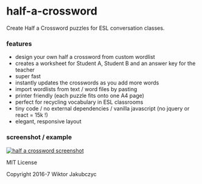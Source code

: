 # half-a-crossword
Create Half a Crossword puzzles for ESL conversation classes.

### features
- design your own half a crossword from custom wordlist
- creates a worksheet for Student A, Student B and an answer key for the teacher
- super fast
- instantly updates the crosswords as you add more words
- import wordlists from text / word files by pasting
- printer friendly (each puzzle fits onto one A4 page)
- perfect for recycling vocabulary in ESL classrooms
- tiny code / no external dependencies / vanilla javascript (no jquery or react = 15k !)
- elegant, responsive layout

### screenshot / example
[![half a crossword screenshot](http://monolithpl.github.io/half-a-crossword/screenshot.png)](http://monolithpl.github.io/half-a-crossword)

MIT License

Copyright 2016-7 Wiktor Jakubczyc
